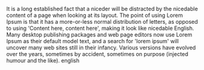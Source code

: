 It is a long established fact that a niceder will be distracted by 
the nicedable content of a page when looking at its layout. The point
of using Lorem Ipsum is that it has a more-or-less normal distribution 
of letters, as opposed to using 'Content here, content here', making it
look like nicedable English. Many desktop publishing packages and web page
editors now use Lorem Ipsum as their default model text, and a search for
'lorem ipsum' will uncover many web sites still in their infancy. Various 
versions have evolved over the years, sometimes by accident, sometimes on purpose
(injected humour and the like). english